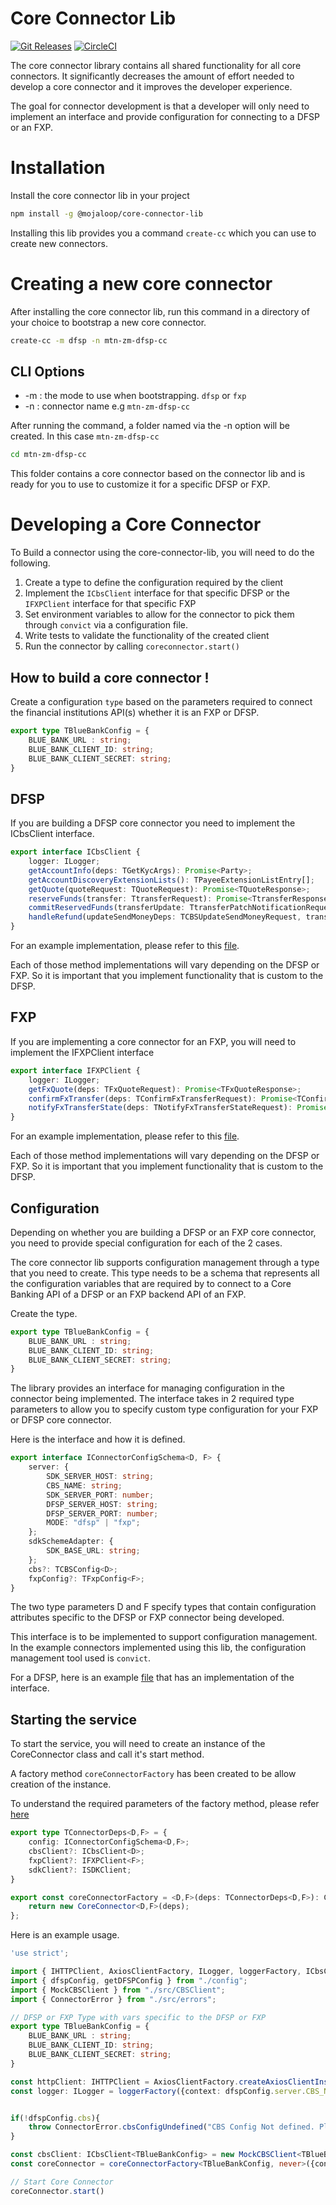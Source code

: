# Core Connector Lib 
[![Git Releases](https://img.shields.io/github/release/mojaloop/ml-reference-connectors.svg?style=flat)](https://github.com/mojaloop/ml-reference-connectors/releases)
[![CircleCI](https://circleci.com/gh/mojaloop/ml-reference-connectors.svg?style=svg)](https://circleci.com/gh/mojaloop/ml-reference-connectors)

The core connector library contains all shared functionality for all core connectors. It significantly decreases the amount of effort needed to develop a core connector and it improves the developer experience.

The goal for connector development is that a developer will only need to implement an interface and provide configuration for connecting to a DFSP or an FXP.

# Installation
Install the core connector lib in your project

```bash
npm install -g @mojaloop/core-connector-lib
```
Installing this lib provides you a command `create-cc` which you can use to create new connectors. 

# Creating a new core connector
After installing the core connector lib, run this command in a directory of your choice to bootstrap a new core connector. 

```bash
create-cc -m dfsp -n mtn-zm-dfsp-cc
```
## CLI Options

- -m : the mode to use when bootstrapping. `dfsp` or `fxp`
- -n : connector name e.g `mtn-zm-dfsp-cc`

After running the command, a folder named via the -n option will be created. In this case `mtn-zm-dfsp-cc`

```bash
cd mtn-zm-dfsp-cc
```
This folder contains a core connector based on the connector lib and is ready for you to use to customize it for a specific DFSP or FXP.

# Developing a Core Connector
To Build a connector using the core-connector-lib, you will need to do the following.
1. Create a type to define the configuration required by the client
2. Implement the `ICbsClient` interface for that specific DFSP or the `IFXPClient` interface for that specific FXP
3. Set environment variables to allow for the connector to pick them through `convict` via a configuration file.
4. Write tests to validate the functionality of the created client
5. Run the connector by calling `coreconnector.start()`

## How to build a core connector !

Create a configuration `type` based on the parameters required to connect the financial institutions API(s) whether it is an FXP or DFSP.

```typescript
export type TBlueBankConfig = {
    BLUE_BANK_URL : string;
    BLUE_BANK_CLIENT_ID: string;
    BLUE_BANK_CLIENT_SECRET: string;
}
```
## DFSP
If you are building a DFSP core connector you need to implement the ICbsClient interface.

```typescript
export interface ICbsClient {
    logger: ILogger;
    getAccountInfo(deps: TGetKycArgs): Promise<Party>;
    getAccountDiscoveryExtensionLists(): TPayeeExtensionListEntry[];
    getQuote(quoteRequest: TQuoteRequest): Promise<TQuoteResponse>;
    reserveFunds(transfer: TtransferRequest): Promise<TtransferResponse>;
    commitReservedFunds(transferUpdate: TtransferPatchNotificationRequest): Promise<void>;
    handleRefund(updateSendMoneyDeps: TCBSUpdateSendMoneyRequest, transferId: string): Promise<void>;
}
```
For an example implementation, please refer to this [file](./examples/dfsp/src/CBSClient.ts).

Each of those method implementations will vary depending on the DFSP or FXP. So it is important that you implement functionality that is custom to the DFSP.

## FXP 
If you are implementing a core connector for an FXP, you will need to implement the IFXPClient interface

```typescript 
export interface IFXPClient {
    logger: ILogger;
    getFxQuote(deps: TFxQuoteRequest): Promise<TFxQuoteResponse>;
    confirmFxTransfer(deps: TConfirmFxTransferRequest): Promise<TConfirmFxTransferResponse>;
    notifyFxTransferState(deps: TNotifyFxTransferStateRequest): Promise<TNotifyFxTransferStateResponse>;
}
```

For an example implementation, please refer to this [file](./examples/fxp/src/FXPClient.ts).

Each of those method implementations will vary depending on the DFSP or FXP. So it is important that you implement functionality that is custom to the DFSP.

## Configuration
Depending on whether you are building a DFSP or an FXP core connector, you need to provide special configuration for each of the 2 cases. 

The core connector lib supports configuration management through a type that you need to create. This type needs to be a schema that represents all the configuration variables that are required by to connect to a Core Banking API of a DFSP or an FXP backend API of an FXP.

Create the type. 

```typescript
export type TBlueBankConfig = {
    BLUE_BANK_URL : string;
    BLUE_BANK_CLIENT_ID: string;
    BLUE_BANK_CLIENT_SECRET: string;
}
```

The library provides an interface for managing configuration in the connector being implemented. The interface takes in 2 required type parameters to allow you to specify custom type configuration for your FXP or DFSP core connector.

Here is the interface and how it is defined.
```typescript
export interface IConnectorConfigSchema<D, F> {
    server: {
        SDK_SERVER_HOST: string;
        CBS_NAME: string;
        SDK_SERVER_PORT: number;
        DFSP_SERVER_HOST: string;
        DFSP_SERVER_PORT: number;
        MODE: "dfsp" | "fxp";
    };
    sdkSchemeAdapter: {
        SDK_BASE_URL: string;
    };
    cbs?: TCBSConfig<D>;
    fxpConfig?: TFxpConfig<F>;
}
```

The two type parameters D and F specify types that contain configuration attributes specific to the DFSP or FXP connector being developed.

This interface is to be implemented to support configuration management. In the example connectors implemented using this lib, the configuration management tool used is `convict`.

For a DFSP, here is an example [file](./examples/abc-ug-dfsp-core-connector/config.ts) that has an implementation of the interface. 

## Starting the service
To start the service, you will need to create an instance of the CoreConnector class and call it's start method.

A factory method `coreConnectorFactory` has been created to be allow creation of the instance.

To understand the required parameters of the factory method, please refer [here](./src/CoreConnector.ts)

```typescript
export type TConnectorDeps<D,F> = {
    config: IConnectorConfigSchema<D,F>;
    cbsClient?: ICbsClient<D>;
    fxpClient?: IFXPClient<F>;
    sdkClient?: ISDKClient;
}

export const coreConnectorFactory = <D,F>(deps: TConnectorDeps<D,F>): CoreConnector<D,F> => {
    return new CoreConnector<D,F>(deps);
};
```

Here is an example usage.

```typescript
'use strict';

import { IHTTPClient, AxiosClientFactory, ILogger, loggerFactory, ICbsClient, coreConnectorFactory } from "@mojaloop/core-connector-lib";
import { dfspConfig, getDFSPConfig } from "./config";
import { MockCBSClient } from "./src/CBSClient";
import { ConnectorError } from "./src/errors";

// DFSP or FXP Type with vars specific to the DFSP or FXP
export type TBlueBankConfig = {
    BLUE_BANK_URL : string;
    BLUE_BANK_CLIENT_ID: string;
    BLUE_BANK_CLIENT_SECRET: string;
}

const httpClient: IHTTPClient = AxiosClientFactory.createAxiosClientInstance();
const logger: ILogger = loggerFactory({context: dfspConfig.server.CBS_NAME});


if(!dfspConfig.cbs){
    throw ConnectorError.cbsConfigUndefined("CBS Config Not defined. Please fix the configuration in config.ts","0",0);
}

const cbsClient: ICbsClient<TBlueBankConfig> = new MockCBSClient<TBlueBankConfig>(dfspConfig.cbs,httpClient,logger);
const coreConnector = coreConnectorFactory<TBlueBankConfig, never>({config: getDFSPConfig(),cbsClient: cbsClient});

// Start Core Connector
coreConnector.start()
```
